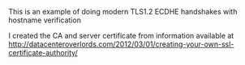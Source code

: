 This is an example of doing modern TLS1.2 ECDHE handshakes with hostname verification

I created the CA and server certificate from information available at http://datacenteroverlords.com/2012/03/01/creating-your-own-ssl-certificate-authority/

